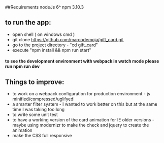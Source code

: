 ##Requirements
nodeJs 6^ npm 3.10.3

## to run the app:
* open shell ( on windows cmd )
* git clone https://github.com/marcodemoja/gift_card.git
* go to the  project directory - "cd gift_card"
* execute "npm install && npm run start"


#### to see the development environment with webpack in watch mode please run npm run dev



## Things to improve:
* to work on a webpack configuration for production environment - js  minified/compressed/uglifyed
* a smarter filter system - I wanted to work better on this but at the same time I was taking too long
* to write some unit test
* to have a working version of the card animation for IE older versions - maybe using modernizr to make the check and jquery to create the animation
* make the CSS full responsive
